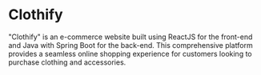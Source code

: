 # Clothify
"Clothify" is an e-commerce website built using ReactJS for the front-end and Java with Spring Boot for the back-end. This comprehensive platform provides a seamless online shopping experience for customers looking to purchase clothing and accessories.
